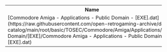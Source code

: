 <table>
<tr><th>Name</th><th>Size</th></tr>
<tr><td>
[Commodore Amiga - Applications - Public Domain - [EXE].dat](https://raw.githubusercontent.com/open-retrogaming-archive/dat-catalog/main/root/basic/TOSEC/Commodore/Amiga/Applications/Public Domain/[EXE]/Commodore Amiga - Applications - Public Domain - [EXE].dat)
</td><td>10499</td></tr>
</table>
